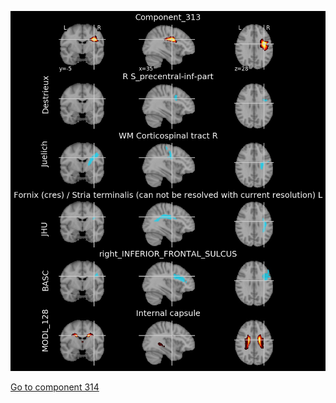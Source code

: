 


![313](preliminary/313.jpg "Component 313")

[Go to component 314](https://parietal-inria.github.io/MODL_atlas/512/314 "Component 314")